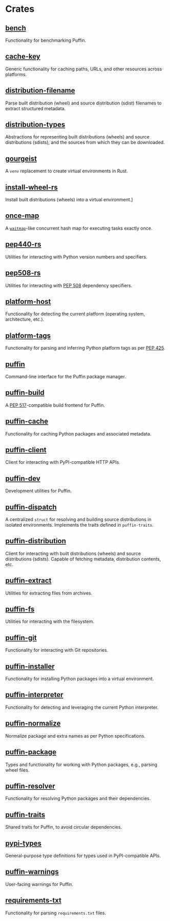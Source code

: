 # Crates

## [bench](./bench)

Functionality for benchmarking Puffin.

## [cache-key](./cache-key)

Generic functionality for caching paths, URLs, and other resources across platforms.

## [distribution-filename](./distribution-filename)

Parse built distribution (wheel) and source distribution (sdist) filenames to extract structured
metadata.

## [distribution-types](./distribution-types)

Abstractions for representing built distributions (wheels) and source distributions (sdists), and
the sources from which they can be downloaded.

## [gourgeist](./gourgeist)

A `venv` replacement to create virtual environments in Rust.

## [install-wheel-rs](./install-wheel-rs)

Install built distributions (wheels) into a virtual environment.]

## [once-map](./once-map)

A [`waitmap`](https://github.com/withoutboats/waitmap)-like concurrent hash map for executing tasks
exactly once.

## [pep440-rs](./pep440-rs)

Utilities for interacting with Python version numbers and specifiers.

## [pep508-rs](./pep508-rs)

Utilities for interacting with [PEP 508](https://peps.python.org/pep-0508/) dependency specifiers.

## [platform-host](./platform-host)

Functionality for detecting the current platform (operating system, architecture, etc.).

## [platform-tags](./platform-tags)

Functionality for parsing and inferring Python platform tags as per [PEP 425](https://peps.python.org/pep-0425/).

## [puffin](./puffin)

Command-line interface for the Puffin package manager.

## [puffin-build](./puffin-build)

A [PEP 517](https://www.python.org/dev/peps/pep-0517/)-compatible build frontend for Puffin.

## [puffin-cache](./puffin-cache)

Functionality for caching Python packages and associated metadata.

## [puffin-client](./puffin-client)

Client for interacting with PyPI-compatible HTTP APIs.

## [puffin-dev](./puffin-dev)

Development utilities for Puffin.

## [puffin-dispatch](./puffin-dispatch)

A centralized `struct` for resolving and building source distributions in isolated environments.
Implements the traits defined in `puffin-traits`.

## [puffin-distribution](./puffin-distribution)

Client for interacting with built distributions (wheels) and source distributions (sdists).
Capable of fetching metadata, distribution contents, etc.

## [puffin-extract](./puffin-extract)

Utilities for extracting files from archives.

## [puffin-fs](./puffin-fs)

Utilities for interacting with the filesystem.

## [puffin-git](./puffin-git)

Functionality for interacting with Git repositories.

## [puffin-installer](./puffin-installer)

Functionality for installing Python packages into a virtual environment.

## [puffin-interpreter](./puffin-interpreter)

Functionality for detecting and leveraging the current Python interpreter.

## [puffin-normalize](./puffin-normalize)

Normalize package and extra names as per Python specifications.

## [puffin-package](./puffin-package)

Types and functionality for working with Python packages, e.g., parsing wheel files.

## [puffin-resolver](./puffin-resolver)

Functionality for resolving Python packages and their dependencies.

## [puffin-traits](./puffin-traits)

Shared traits for Puffin, to avoid circular dependencies.

## [pypi-types](./pypi-types)

General-purpose type definitions for types used in PyPI-compatible APIs.

## [puffin-warnings](./puffin-warnings)

User-facing warnings for Puffin.

## [requirements-txt](./requirements-txt)

Functionality for parsing `requirements.txt` files.
